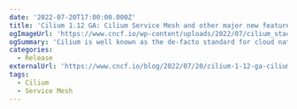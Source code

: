 ```yaml
---
date: '2022-07-20T17:00:00.000Z'
title: 'Cilium 1.12 GA: Cilium Service Mesh and other major new features for enterprise Kubernetes'
ogImageUrl: 'https://www.cncf.io/wp-content/uploads/2022/07/cilium_stack.png'
ogSummary: 'Cilium is well known as the de-facto standard for cloud native networking and security'
categories:
  - Release
externalUrl: 'https://www.cncf.io/blog/2022/07/20/cilium-1-12-ga-cilium-service-mesh-and-other-major-new-features-for-enterprise-kubernetes/'
tags:
  - Cilium
  - Service Mesh
---
```

